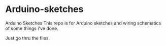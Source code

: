# Arduino-sketches
Arduino Sketches
This repo is for Arduino sketches and wiring schematics of some things i've done.

Just go thru the files. 

